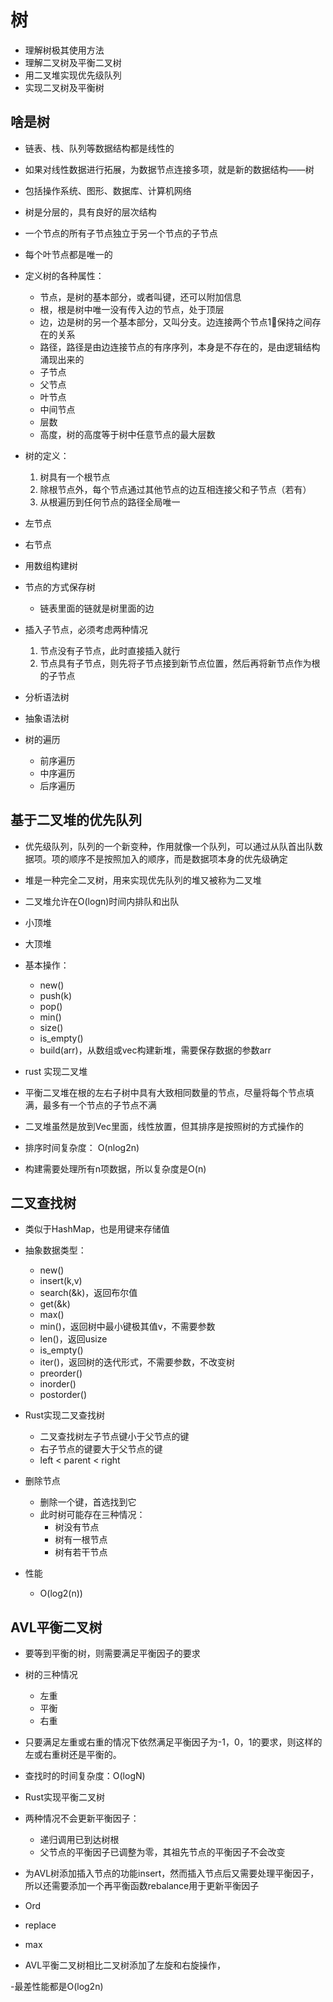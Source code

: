 # 树

- 理解树极其使用方法
- 理解二叉树及平衡二叉树
- 用二叉堆实现优先级队列
- 实现二叉树及平衡树

## 啥是树

- 链表、栈、队列等数据结构都是线性的

- 如果对线性数据进行拓展，为数据节点连接多项，就是新的数据结构——树

- 包括操作系统、图形、数据库、计算机网络

- 树是分层的，具有良好的层次结构

- 一个节点的所有子节点独立于另一个节点的子节点

- 每个叶节点都是唯一的

- 定义树的各种属性：
  - 节点，是树的基本部分，或者叫键，还可以附加信息
  - 根，根是树中唯一没有传入边的节点，处于顶层
  - 边，边是树的另一个基本部分，又叫分支。边连接两个节点1⃣️保持之间存在的关系
  - 路径，路径是由边连接节点的有序序列，本身是不存在的，是由逻辑结构涌现出来的
  - 子节点
  - 父节点
  - 叶节点
  - 中间节点
  - 层数
  - 高度，树的高度等于树中任意节点的最大层数

- 树的定义：
  1. 树具有一个根节点
  2. 除根节点外，每个节点通过其他节点的边互相连接父和子节点（若有）
  3. 从根遍历到任何节点的路径全局唯一

- 左节点
- 右节点

- 用数组构建树

- 节点的方式保存树
  - 链表里面的链就是树里面的边

- 插入子节点，必须考虑两种情况
  1. 节点没有子节点，此时直接插入就行
  2. 节点具有子节点，则先将子节点接到新节点位置，然后再将新节点作为根的子节点

- 分析语法树

- 抽象语法树

- 树的遍历
  - 前序遍历
  - 中序遍历
  - 后序遍历

## 基于二叉堆的优先队列

- 优先级队列，队列的一个新变种，作用就像一个队列，可以通过从队首出队数据项。项的顺序不是按照加入的顺序，而是数据项本身的优先级确定

- 堆是一种完全二叉树，用来实现优先队列的堆又被称为二叉堆

- 二叉堆允许在O(logn)时间内排队和出队

- 小顶堆

- 大顶堆

- 基本操作：
  - new()
  - push(k)
  - pop()
  - min()
  - size()
  - is_empty()
  - build(arr)，从数组或vec构建新堆，需要保存数据的参数arr

- rust 实现二叉堆

- 平衡二叉堆在根的左右子树中具有大致相同数量的节点，尽量将每个节点填满，最多有一个节点的子节点不满

- 二叉堆虽然是放到Vec里面，线性放置，但其排序是按照树的方式操作的

- 排序时间复杂度： O(nlog2n)

- 构建需要处理所有n项数据，所以复杂度是O(n)

## 二叉查找树

- 类似于HashMap，也是用键来存储值

- 抽象数据类型：
  - new()
  - insert(k,v)
  - search(&k)，返回布尔值
  - get(&k)
  - max()
  - min()，返回树中最小键极其值v，不需要参数
  - len()，返回usize
  - is_empty()
  - iter()，返回树的迭代形式，不需要参数，不改变树
  - preorder()
  - inorder()
  - postorder()

- Rust实现二叉查找树
  - 二叉查找树左子节点键小于父节点的键
  - 右子节点的键要大于父节点的键
  - left < parent < right

- 删除节点
  - 删除一个键，首选找到它
  - 此时树可能存在三种情况：
    - 树没有节点
    - 树有一根节点
    - 树有若干节点

- 性能
  - O(log2(n))

## AVL平衡二叉树

- 要等到平衡的树，则需要满足平衡因子的要求

- 树的三种情况
  - 左重
  - 平衡
  - 右重

- 只要满足左重或右重的情况下依然满足平衡因子为-1，0，1的要求，则这样的左或右重树还是平衡的。

- 查找时的时间复杂度：O(logN)

- Rust实现平衡二叉树

- 两种情况不会更新平衡因子：
  - 递归调用已到达树根
  - 父节点的平衡因子已调整为零，其祖先节点的平衡因子不会改变

- 为AVL树添加插入节点的功能insert，然而插入节点后又需要处理平衡因子，所以还需要添加一个再平衡函数rebalance用于更新平衡因子

- Ord

- replace

- max

- AVL平衡二叉树相比二叉树添加了左旋和右旋操作，

-最差性能都是O(log2n)
